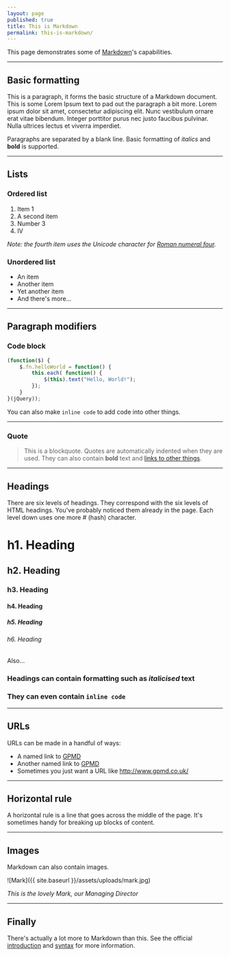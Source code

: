 ```yaml
---
layout: page
published: true
title: This is Markdown
permalink: this-is-markdown/
---
```


This page demonstrates some of [Markdown][1]'s capabilities.

---

## Basic formatting

This is a paragraph, it forms the basic structure of a Markdown document. This is some Lorem Ipsum text to pad out the paragraph a bit more. Lorem ipsum dolor sit amet, consectetur adipiscing elit. Nunc vestibulum ornare erat vitae bibendum. Integer porttitor purus nec justo faucibus pulvinar. Nulla ultrices lectus et viverra imperdiet.

Paragraphs are separated by a blank line. Basic formatting of *italics* and **bold** is supported.

---

## Lists

### Ordered list

1. Item 1
2. A second item
3. Number 3
4. Ⅳ

*Note: the fourth item uses the Unicode character for [Roman numeral four][2].*

### Unordered list

* An item
* Another item
* Yet another item
* And there's more...

---

## Paragraph modifiers

### Code block

```javascript
(function($) {
    $.fn.helloWorld = function() {
        this.each( function() {
            $(this).text("Hello, World!");
        });
    }
}(jQuery));
```

You can also make `inline code` to add code into other things.

---

### Quote

> This is a blockquote. Quotes are automatically indented when they are used. They can also contain **bold** text and [links to other things][6].

---

## Headings

There are six levels of headings. They correspond with the six levels of HTML headings. You've probably noticed them already in the page. Each level down uses one more # (hash) character.

# h1. Heading
## h2. Heading
### h3. Heading
#### h4. Heading
##### h5. Heading
###### h6. Heading    

Also...

### Headings can contain formatting such as *italicised* text

### They can even contain `inline code`

---

## URLs

URLs can be made in a handful of ways:

* A named link to [GPMD][3]
* Another named link to [GPMD](http://www.gpmd.co.uk/)
* Sometimes you just want a URL like <http://www.gpmd.co.uk/>

---

## Horizontal rule

A horizontal rule is a line that goes across the middle of the page. It's sometimes handy for breaking up blocks of content.

---

## Images

Markdown can also contain images.

![Mark]({{ site.baseurl }}/assets/uploads/mark.jpg)

*This is the lovely Mark, our Managing Director*

---

## Finally

There's actually a lot more to Markdown than this. See the official [introduction][4] and [syntax][5] for more information.

[1]: http://daringfireball.net/projects/markdown/
[2]: http://www.fileformat.info/info/unicode/char/2163/index.htm
[3]: http://www.gpmd.co.uk/
[4]: http://daringfireball.net/projects/markdown/basics
[5]: http://daringfireball.net/projects/markdown/syntax
[6]: http://www.gpmd.co.uk/